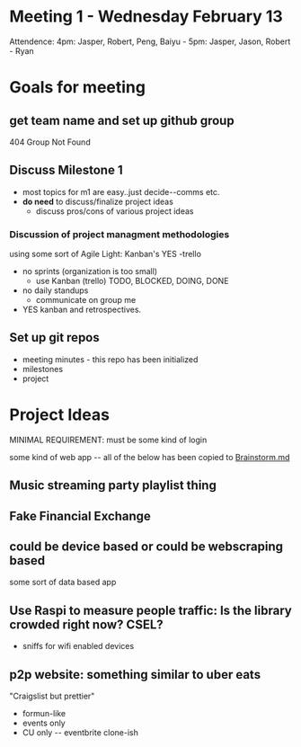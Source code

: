 # Meeting 1 - Wednesday February 13

Attendence: 4pm: Jasper, Robert, Peng, Baiyu - 5pm: Jasper, Jason, Robert - Ryan 

# Goals for meeting

## get team name and set up github group
 404 Group Not Found

## Discuss Milestone 1
  - most topics for m1 are easy..just decide--comms etc.
  - **do need** to discuss/finalize project ideas
    - discuss pros/cons of various project ideas

### Discussion of project managment methodologies

using some sort of Agile Light: Kanban's YES -trello
  - no sprints (organization is too small)
     - use Kanban (trello) TODO, BLOCKED, DOING, DONE
  - no daily standups
     - communicate on group me
  - YES kanban and retrospectives. 
                                                                                     
## Set up git repos
   - meeting minutes - this repo has been initialized
   - milestones
   - project

# Project Ideas

MINIMAL REQUIREMENT: must be some kind of login

some kind of web app -- all of the below has been copied to [Brainstorm.md](Brainstorm.md)

## Music streaming party playlist thing

## Fake Financial Exchange

## could be device based or could be webscraping based
   some sort of data based app

## Use Raspi to measure people traffic: Is the library crowded right now? CSEL?

   - sniffs for wifi enabled devices

## p2p website: something similar to uber eats
"Craigslist but prettier"
 - formun-like
 - events only
 - CU only --  eventbrite clone-ish



